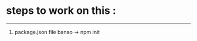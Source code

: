 # steps to work on this :
-------------------------------

1) package.json file banao
    -> npm init

